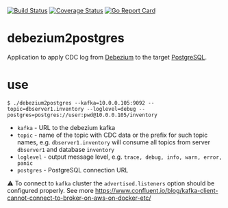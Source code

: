 
[![Build Status](https://github.com/cybertec-postgresql/debezium2postgres/workflows/Go%20Build%20&%20Test/badge.svg)](https://github.com/cybertec-postgresql/debezium2postgres/actions)
[![Coverage Status](https://coveralls.io/repos/github/cybertec-postgresql/debezium2postgres/badge.svg?branch=main)](https://coveralls.io/github/cybertec-postgresql/debezium2postgres?branch=main)
[![Go Report Card](https://goreportcard.com/badge/github.com/cybertec-postgresql/debezium2postgres)](https://goreportcard.com/report/github.com/cybertec-postgresql/debezium2postgres)

# debezium2postgres
Application to apply CDC log from [Debezium](https://debezium.io/) to the target [PostgreSQL](http://www.postgresql.org/).

# use
`$ ./debezium2postgres --kafka=10.0.0.105:9092 --topic=dbserver1.inventory --loglevel=debug --postgres=postgres://user:pwd@10.0.0.105/inventory`
- `kafka` - URL to the debezium kafka
- `topic` - name of the topic with CDC data or the prefix for such topic names, e.g. `dbserver1.inventory` will consume all topics from server `dbserver1` and database `inventory`
- `loglevel` - output message level, e.g. `trace, debug, info, warn, error, panic`
- `postgres` - PostgreSQL connection URL

:warning: To connect to `kafka` cluster the `advertised.listeners` option should be configured properly. See more https://www.confluent.io/blog/kafka-client-cannot-connect-to-broker-on-aws-on-docker-etc/
